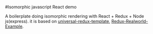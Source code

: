 #Isomorphic javascript React demo

A boilerplate doing isomorphic rendering with React + Redux + Node js(express).
it is based on [universal-redux-template](https://github.com/mz026/universal-redux-template),
[Redux-Realworld-Example](https://github.com/rackt/redux/tree/master/examples/real-world).

